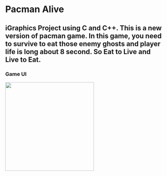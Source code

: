 # Pacman Alive

## iGraphics Project using C and C++. This is a new version of pacman game. In this game, you need to survive to eat those enemy ghosts and player life is long about 8 second. So Eat to Live and Live to Eat.

### Game UI

<img src="https://user-images.githubusercontent.com/34432093/140603776-75950ea1-3097-45a1-b636-a99a0e45308c.PNG" width="280" >
